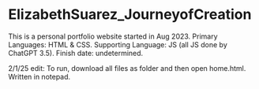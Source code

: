 # ElizabethSuarez_JourneyofCreation
This is a personal portfolio website started in Aug 2023. Primary Languages: HTML &amp; CSS. Supporting Language: JS (all JS done by ChatGPT 3.5). Finish date: undetermined.

2/1/25 edit:
To run, download all files as folder and then open home.html.
Written in notepad.
